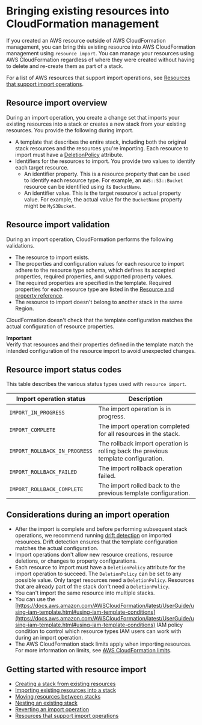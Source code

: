 # Bringing existing resources into CloudFormation management<a name="resource-import"></a>

If you created an AWS resource outside of AWS CloudFormation management, you can bring this existing resource into AWS CloudFormation management using `resource import`\. You can manage your resources using AWS CloudFormation regardless of where they were created without having to delete and re\-create them as part of a stack\.

For a list of AWS resources that support import operations, see [Resources that support import operations](https://docs.aws.amazon.com/AWSCloudFormation/latest/UserGuide/resource-import-supported-resources.html)\.

## Resource import overview<a name="resource-import-overview"></a>

During an import operation, you create a change set that imports your existing resources into a stack or creates a new stack from your existing resources\. You provide the following during import\.
+ A template that describes the entire stack, including both the original stack resources and the resources you're importing\. Each resource to import must have a [DeletionPolicy](https://docs.aws.amazon.com/AWSCloudFormation/latest/UserGuide/aws-attribute-deletionpolicy.html) attribute\.
+ Identifiers for the resources to import\. You provide two values to identify each target resource\.
  + An identifier property\. This is a resource property that can be used to identify each resource type\. For example, an `AWS::S3::Bucket` resource can be identified using its `BucketName`\.
  + An identifier value\. This is the target resource's actual property value\. For example, the actual value for the `BucketName` property might be `MyS3Bucket`\.

## Resource import validation<a name="resource-import-validation"></a>

During an import operation, CloudFormation performs the following validations\.
+ The resource to import exists\.
+ The properties and configuration values for each resource to import adhere to the resource type schema, which defines its accepted properties, required properties, and supported property values\.
+ The required properties are specified in the template\. Required properties for each resource type are listed in the [Resource and property reference](https://docs.aws.amazon.com/AWSCloudFormation/latest/UserGuide/aws-template-resource-type-ref.html)\.
+ The resource to import doesn't belong to another stack in the same Region\.

CloudFormation doesn't check that the template configuration matches the actual configuration of resource properties\.

**Important**  
Verify that resources and their properties defined in the template match the intended configuration of the resource import to avoid unexpected changes\.

## Resource import status codes<a name="resource-import-status-codes"></a>

This table describes the various status types used with `resource import`\.


| Import operation status | Description | 
| --- | --- | 
|  `IMPORT_IN_PROGRESS`  |  The import operation is in progress\.  | 
|  `IMPORT_COMPLETE`  |  The import operation completed for all resources in the stack\.  | 
|  `IMPORT_ROLLBACK_IN_PROGRESS`  |  The rollback import operation is rolling back the previous template configuration\.  | 
|  `IMPORT_ROLLBACK_FAILED`  |  The import rollback operation failed\.  | 
|  `IMPORT_ROLLBACK_COMPLETE`  |  The import rolled back to the previous template configuration\.  | 

## Considerations during an import operation<a name="resource-import-considerations"></a>
+ After the import is complete and before performing subsequent stack operations, we recommend running [drift detection](https://docs.aws.amazon.com/AWSCloudFormation/latest/UserGuide/detect-drift-stack.html) on imported resources\. Drift detection ensures that the template configuration matches the actual configuration\.
+ Import operations don't allow new resource creations, resource deletions, or changes to property configurations\.
+ Each resource to import must have a `DeletionPolicy` attribute for the import operation to succeed\. The `DeletionPolicy` can be set to any possible value\. Only target resources need a `DeletionPolicy`\. Resources that are already part of the stack don't need a `DeletionPolicy`\.
+ You can't import the same resource into multiple stacks\.
+ You can use the [https://docs.aws.amazon.com/AWSCloudFormation/latest/UserGuide/using-iam-template.html#using-iam-template-conditions](https://docs.aws.amazon.com/AWSCloudFormation/latest/UserGuide/using-iam-template.html#using-iam-template-conditions) IAM policy condition to control which resource types IAM users can work with during an import operation\.
+ The AWS CloudFormation stack limits apply when importing resources\. For more information on limits, see [AWS CloudFormation limits](https://docs.aws.amazon.com/AWSCloudFormation/latest/UserGuide/cloudformation-limits.html)\.

## Getting started with resource import<a name="resource-import-getting-started"></a>
+ [Creating a stack from existing resources](https://docs.aws.amazon.com/AWSCloudFormation/latest/UserGuide/resource-import-new-stack.html)
+ [Importing existing resources into a stack](https://docs.aws.amazon.com/AWSCloudFormation/latest/UserGuide/resource-import-existing-stack.html)
+ [Moving resources between stacks](https://docs.aws.amazon.com/AWSCloudFormation/latest/UserGuide/refactor-stacks.html)
+ [Nesting an existing stack](https://docs.aws.amazon.com/AWSCloudFormation/latest/UserGuide/resource-import-nested-stacks.html)
+ [Reverting an import operation](https://docs.aws.amazon.com/AWSCloudFormation/latest/UserGuide/resource-import-revert.html)
+ [Resources that support import operations](https://docs.aws.amazon.com/AWSCloudFormation/latest/UserGuide/resource-import-supported-resources.html)